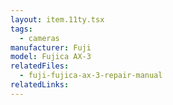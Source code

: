 ```yaml
---
layout: item.11ty.tsx
tags:
  - cameras
manufacturer: Fuji
model: Fujica AX-3
relatedFiles:
  - fuji-fujica-ax-3-repair-manual
relatedLinks:
---
```

